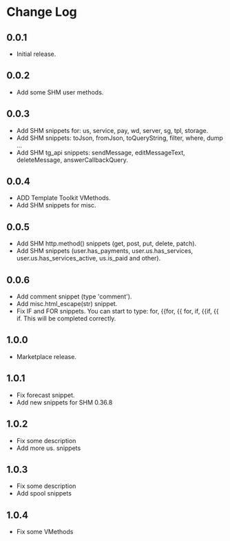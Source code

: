 # Change Log
## 0.0.1
- Initial release.
## 0.0.2
- Add some SHM user methods.
## 0.0.3
- Add SHM snippets for: us, service, pay, wd, server, sg, tpl, storage.
- Add SHM snippets: toJson, fromJson, toQueryString, filter, where, dump ...
- Add SHM tg_api snippets: sendMessage, editMessageText, deleteMessage, answerCallbackQuery.
## 0.0.4
- ADD Template Toolkit VMethods.
- Add SHM snippets for misc.
## 0.0.5
- Add SHM http.method() snippets (get, post, put, delete, patch).
- Add SHM snippets (user.has_payments, user.us.has_services, user.us.has_services_active, us.is_paid and other).
## 0.0.6
- Add comment snippet (type 'comment').
- Add misc.html_escape(str) snippet.
- Fix IF and FOR snippets.
  You can start to type: for, {{for, {{ for, if, {{if, {{ if. This will be completed correctly.
## 1.0.0
- Marketplace release.
## 1.0.1
- Fix forecast snippet.
- Add new snippets for SHM 0.36.8
## 1.0.2
- Fix some description
- Add more us. snippets
## 1.0.3
- Fix some description
- Add spool snippets
## 1.0.4
- Fix some VMethods
